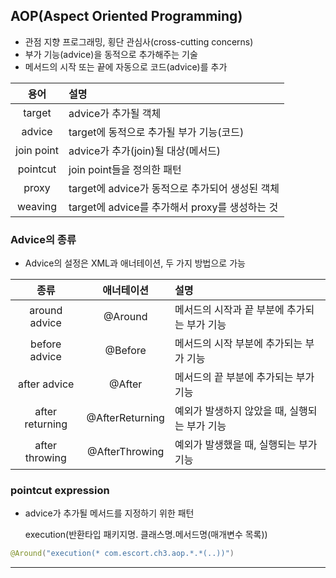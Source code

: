 ## AOP(Aspect Oriented Programming)

- 관점 지향 프로그래밍, 횡단 관심사(cross-cutting concerns)
- 부가 기능(advice)을 동적으로 추가해주는 기술
- 메서드의 시작 또는 끝에 자동으로 코드(advice)를 추가

|용어|설명|
|:---:|:---|
|target|advice가 추가될 객체|
|advice|target에 동적으로 추가될 부가 기능(코드)|
|join point|advice가 추가(join)될 대상(메서드)|
|pointcut|join point들을 정의한 패턴|
|proxy|target에 advice가 동적으로 추가되어 생성된 객체|
|weaving|target에 advice를 추가해서 proxy를 생성하는 것|

### Advice의 종류

- Advice의 설정은 XML과 애너테이션, 두 가지 방법으로 가능

|종류|애너테이션|설명|
|:---:|:---:|:---|
|around advice|@Around|메서드의 시작과 끝 부분에 추가되는 부가 기능|
|before advice|@Before|메서드의 시작 부분에 추가되는 부가 기능|
|after advice|@After|메서드의 끝 부분에 추가되는 부가 기능|
|after returning|@AfterReturning|예외가 발생하지 않았을 때, 실행되는 부가 기능|
|after throwing|@AfterThrowing|예외가 발생했을 때, 실행되는 부가 기능|

### pointcut expression

- advice가 추가될 메서드를 지정하기 위한 패턴

    execution(반환타입 패키지명. 클래스명.메서드명(매개변수 목록))

```java
@Around("execution(* com.escort.ch3.aop.*.*(..))")
```

---